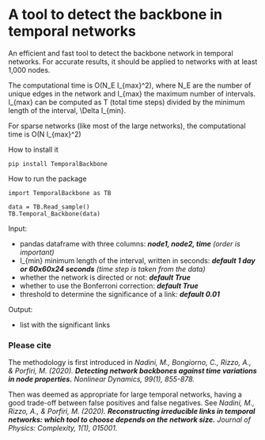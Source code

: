 # A tool to detect the backbone in temporal networks

An efficient and fast tool to detect the backbone network in temporal networks. For accurate results, it should be applied to networks with at least 1,000 nodes.

The computational time is O(N_E I_{max}^2), where N_E are the number of unique edges in the network and I_{max} the maximum number of intervals. I_{max} can be computed as T (total time steps) divided by the minimum length of the interval, \Delta I_{min}. 

For sparse networks (like most of the large networks), the computational time is O(N I_{max}^2)


How to install it 

```
pip install TemporalBackbone
```

How to run the package

```
import TemporalBackbone as TB

data = TB.Read_sample()
TB.Temporal_Backbone(data)
```

    
Input: 
- pandas dataframe with three columns: ***node1, node2, time*** *(order is important)*
- I_{min} minimum length of the interval, written in seconds: ***default 1 day or 60x60x24 seconds** (time step is taken from the data)*
- whether the network is directed or not: ***default True***
- whether to use the Bonferroni correction: ***default True***
- threshold to determine the significance of a link: ***default 0.01***
    
Output:
- list with the significant links    




### Please cite

The methodology is first introduced in 
*Nadini, M., Bongiorno, C., Rizzo, A., & Porfiri, M. (2020). **Detecting network backbones against time variations in node properties.** Nonlinear Dynamics, 99(1), 855-878.*
    
Then was deemed as appropriate for large temporal networks, having a good trade-off between false positives and false negatives. See
*Nadini, M., Rizzo, A., & Porfiri, M. (2020). **Reconstructing irreducible links in temporal networks: which tool to choose depends on the network size.** Journal of Physics: Complexity, 1(1), 015001.*
    
